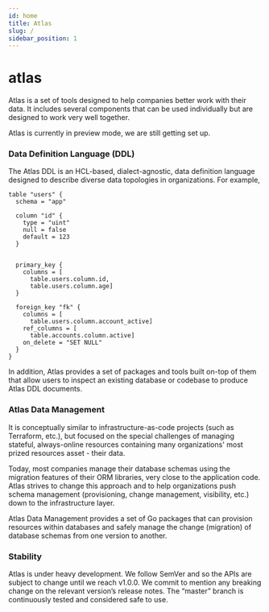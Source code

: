 ```yaml
---
id: home
title: Atlas
slug: /
sidebar_position: 1
---
```

# atlas

Atlas is a set of tools designed to help companies better work with their data. It includes several components that can
be used individually but are designed to work very well together.

Atlas is currently in preview mode, we are still getting set up.

### Data Definition Language (DDL)
The Atlas DDL is an HCL-based, dialect-agnostic, data definition language designed to describe diverse data topologies
in organizations. For example,

```hcl
table "users" {
  schema = "app"

  column "id" {
    type = "uint"
    null = false
    default = 123
  }


  primary_key {
    columns = [
      table.users.column.id,
      table.users.column.age]
  }

  foreign_key "fk" {
    columns = [
      table.users.column.account_active]
    ref_columns = [
      table.accounts.column.active]
    on_delete = "SET NULL"
  }
}
```

In addition, Atlas provides a set of packages and tools built on-top of
them that allow users to inspect an existing database or codebase to
produce Atlas DDL documents.

### Atlas Data Management

It is conceptually similar to  infrastructure-as-code projects (such as
Terraform, etc.), but focused on the special challenges of managing
stateful, always-online resources containing many organizations' most
prized resources asset - their data.

Today, most companies
manage their database schemas using the migration features of their
ORM libraries, very close to the application code. Atlas strives to
change this approach and to help organizations push schema management
(provisioning, change management, visibility, etc.) down to the
infrastructure layer.

Atlas Data Management provides a set of Go packages that can
provision resources within databases and safely manage the change
(migration) of database schemas from one version to another.

### Stability

Atlas is under heavy development. We follow SemVer and so the APIs are subject to change until we
reach v1.0.0. We commit to mention any breaking change on the relevant version’s release notes. The “master” branch is
continuously tested and considered safe to use.